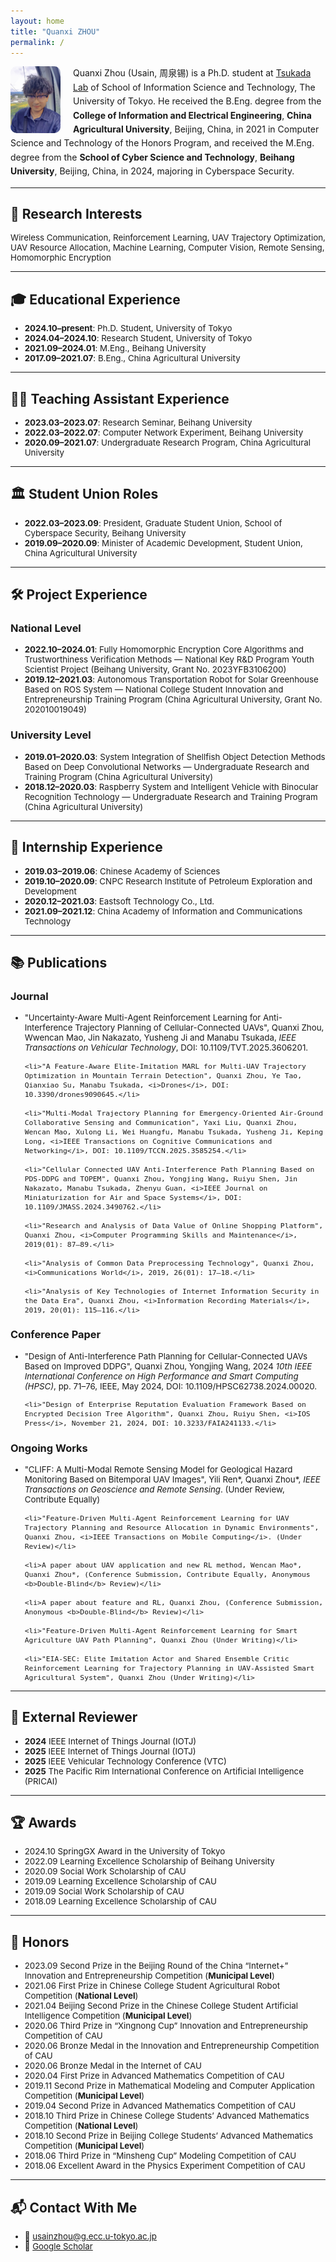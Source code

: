```yaml
---
layout: home
title: "Quanxi ZHOU"
permalink: /
---
```


<img src="usain.jpg" alt="Quanxi Zhou" 
     style="float: left; margin-right: 20px; width: 80px; border-radius: 10px;" />

<p style="font-size: 14px; line-height: 1.6;">
  Quanxi Zhou (Usain, 周泉锡) is a Ph.D. student at 
  <a href="https://tlab.hongo.wide.ad.jp/ja/">Tsukada Lab</a> of 
  School of Information Science and Technology, The University of Tokyo. 
  He received the B.Eng. degree from the <strong>College of Information and Electrical Engineering</strong>, 
  <strong>China Agricultural University</strong>, Beijing, China, in 2021 in Computer Science and Technology of the Honors Program, 
  and received the M.Eng. degree from the <strong>School of Cyber Science and Technology</strong>, 
  <strong>Beihang University</strong>, Beijing, China, in 2024, majoring in Cyberspace Security.
</p>


---

## 🔬 Research Interests

<div style="font-size:10pt;">
Wireless Communication, Reinforcement Learning, UAV Trajectory Optimization, UAV Resource Allocation, Machine Learning, Computer Vision, Remote Sensing, Homomorphic Encryption
</div>

---

## 🎓 Educational Experience

<div style="font-size:10pt;">
  <ul>
    <li><b>2024.10–present</b>: Ph.D. Student, University of Tokyo</li>
    <li><b>2024.04–2024.10</b>: Research Student, University of Tokyo</li>
    <li><b>2021.09–2024.01</b>: M.Eng., Beihang University</li>
    <li><b>2017.09–2021.07</b>: B.Eng., China Agricultural University</li>
  </ul>
</div>


---

## 👩‍🏫 Teaching Assistant Experience

<div style="font-size:10pt;">
  <ul>
    <li><b>2023.03–2023.07</b>: Research Seminar, Beihang University</li>
    <li><b>2022.03–2022.07</b>: Computer Network Experiment, Beihang University</li>
    <li><b>2020.09–2021.07</b>: Undergraduate Research Program, China Agricultural University</li>
  </ul>
</div>


---

## 🏛️ Student Union Roles

<div style="font-size:10pt;">
  <ul>
    <li><b>2022.03–2023.09</b>: President, Graduate Student Union, School of Cyberspace Security, Beihang University</li>
    <li><b>2019.09–2020.09</b>: Minister of Academic Development, Student Union, China Agricultural University</li>
  </ul>
</div>


---

## 🛠️ Project Experience

### National Level

<div style="font-size:10pt;">
  <ul>
    <li><b>2022.10–2024.01</b>: Fully Homomorphic Encryption Core Algorithms and Trustworthiness Verification Methods — National Key R&D Program Youth Scientist Project (Beihang University, Grant No. 2023YFB3106200)</li>
    <li><b>2019.12–2021.03</b>: Autonomous Transportation Robot for Solar Greenhouse Based on ROS System — National College Student Innovation and Entrepreneurship Training Program (China Agricultural University, Grant No. 202010019049)</li>
  </ul>
</div>

### University Level

<div style="font-size:10pt;">
  <ul>
    <li><b>2019.01–2020.03</b>: System Integration of Shellfish Object Detection Methods Based on Deep Convolutional Networks — Undergraduate Research and Training Program (China Agricultural University)</li>
    <li><b>2018.12–2020.03</b>: Raspberry System and Intelligent Vehicle with Binocular Recognition Technology — Undergraduate Research and Training Program (China Agricultural University)</li>
  </ul>
</div>

---

## 💼 Internship Experience

<div style="font-size:10pt;">
  <ul>
    <li><b>2019.03–2019.06</b>: Chinese Academy of Sciences</li>
    <li><b>2019.10–2020.09</b>: CNPC Research Institute of Petroleum Exploration and Development</li>
    <li><b>2020.12–2021.03</b>: Eastsoft Technology Co., Ltd.</li>
    <li><b>2021.09–2021.12</b>: China Academy of Information and Communications Technology</li>
  </ul>
</div>


---

## 📚 Publications

### Journal

<div style="font-size:10pt;">
  <ul>
    <li>"Uncertainty-Aware Multi-Agent Reinforcement Learning for Anti-Interference Trajectory Planning of Cellular-Connected UAVs", Quanxi Zhou, Wwencan Mao, Jin Nakazato, Yusheng Ji and Manabu Tsukada, <i>IEEE Transactions on Vehicular Technology</i>, DOI: 10.1109/TVT.2025.3606201.</li>

    <li>"A Feature-Aware Elite-Imitation MARL for Multi-UAV Trajectory Optimization in Mountain Terrain Detection", Quanxi Zhou, Ye Tao, Qianxiao Su, Manabu Tsukada, <i>Drones</i>, DOI: 10.3390/drones9090645.</li>

    <li>"Multi-Modal Trajectory Planning for Emergency-Oriented Air-Ground Collaborative Sensing and Communication", Yaxi Liu, Quanxi Zhou, Wencan Mao, Xulong Li, Wei Huangfu, Manabu Tsukada, Yusheng Ji, Keping Long, <i>IEEE Transactions on Cognitive Communications and Networking</i>, DOI: 10.1109/TCCN.2025.3585254.</li>

    <li>"Cellular Connected UAV Anti-Interference Path Planning Based on PDS-DDPG and TOPEM", Quanxi Zhou, Yongjing Wang, Ruiyu Shen, Jin Nakazato, Manabu Tsukada, Zhenyu Guan, <i>IEEE Journal on Miniaturization for Air and Space Systems</i>, DOI: 10.1109/JMASS.2024.3490762.</li>

    <li>"Research and Analysis of Data Value of Online Shopping Platform", Quanxi Zhou, <i>Computer Programming Skills and Maintenance</i>, 2019(01): 87–89.</li>

    <li>"Analysis of Common Data Preprocessing Technology", Quanxi Zhou, <i>Communications World</i>, 2019, 26(01): 17–18.</li>

    <li>"Analysis of Key Technologies of Internet Information Security in the Data Era", Quanxi Zhou, <i>Information Recording Materials</i>, 2019, 20(01): 115–116.</li>
  </ul>
</div>

### Conference Paper  

<div style="font-size:10pt;">
  <ul>
    <li>"Design of Anti-Interference Path Planning for Cellular-Connected UAVs Based on Improved DDPG", Quanxi Zhou, Yongjing Wang, 2024 <i>10th IEEE International Conference on High Performance and Smart Computing (HPSC)</i>, pp. 71–76, IEEE, May 2024, DOI: 10.1109/HPSC62738.2024.00020.</li>

    <li>"Design of Enterprise Reputation Evaluation Framework Based on Encrypted Decision Tree Algorithm", Quanxi Zhou, Ruiyu Shen, <i>IOS Press</i>, November 21, 2024, DOI: 10.3233/FAIA241133.</li>
  </ul>
</div>


### Ongoing Works  

<div style="font-size:10pt;">
  <ul>
    <li>"CLIFF: A Multi-Modal Remote Sensing Model for Geological Hazard Monitoring Based on Bitemporal UAV Images", Yili Ren*, Quanxi Zhou*, <i>IEEE Transactions on Geoscience and Remote Sensing</i>. (Under Review, Contribute Equally)</li>

    <li>"Feature-Driven Multi-Agent Reinforcement Learning for UAV Trajectory Planning and Resource Allocation in Dynamic Environments", Quanxi Zhou, <i>IEEE Transactions on Mobile Computing</i>. (Under Review)</li>

    <li>A paper about UAV application and new RL method, Wencan Mao*, Quanxi Zhou*, (Conference Submission, Contribute Equally, Anonymous <b>Double-Blind</b> Review)</li>

    <li>A paper about feature and RL, Quanxi Zhou, (Conference Submission, Anonymous <b>Double-Blind</b> Review)</li>

    <li>"Feature-Driven Multi-Agent Reinforcement Learning for Smart Agriculture UAV Path Planning", Quanxi Zhou (Under Writing)</li>

    <li>"EIA-SEC: Elite Imitation Actor and Shared Ensemble Critic Reinforcement Learning for Trajectory Planning in UAV-Assisted Smart Agricultural System", Quanxi Zhou (Under Writing)</li>
  </ul>
</div>

---
## 📖 External Reviewer

<div style="font-size:10pt;">
  <ul>
    <li><b>2024</b> IEEE Internet of Things Journal (IOTJ)</li>
    <li><b>2025</b> IEEE Internet of Things Journal (IOTJ)</li>
    <li><b>2025</b> IEEE Vehicular Technology Conference (VTC)</li>
    <li><b>2025</b> The Pacific Rim International Conference on Artificial Intelligence (PRICAI)</li>
  </ul>
</div>

---
## 🏆 Awards

<div style="font-size:10pt;">
  <ul>
    <li>2024.10 SpringGX Award in the University of Tokyo</li>
    <li>2022.09 Learning Excellence Scholarship of Beihang University</li>
    <li>2020.09 Social Work Scholarship of CAU</li>
    <li>2019.09 Learning Excellence Scholarship of CAU</li>
    <li>2019.09 Social Work Scholarship of CAU</li>
    <li>2018.09 Learning Excellence Scholarship of CAU</li>
  </ul>
</div>

---

## 🥇 Honors

<div style="font-size:10pt;">
  <ul>
    <li>2023.09 Second Prize in the Beijing Round of the China “Internet+” Innovation and Entrepreneurship Competition (<b>Municipal Level</b>)</li>
    <li>2021.06 First Prize in Chinese College Student Agricultural Robot Competition (<b>National Level</b>)</li>
    <li>2021.04 Beijing Second Prize in the Chinese College Student Artificial Intelligence Competition (<b>Municipal Level</b>)</li>
    <li>2020.06 Third Prize in “Xingnong Cup” Innovation and Entrepreneurship Competition of CAU</li>
    <li>2020.06 Bronze Medal in the Innovation and Entrepreneurship Competition of CAU</li>
    <li>2020.06 Bronze Medal in the Internet of CAU</li>
    <li>2020.04 First Prize in Advanced Mathematics Competition of CAU</li>
    <li>2019.11 Second Prize in Mathematical Modeling and Computer Application Competition (<b>Municipal Level</b>)</li>
    <li>2019.04 Second Prize in Advanced Mathematics Competition of CAU</li>
    <li>2018.10 Third Prize in Chinese College Students’ Advanced Mathematics Competition (<b>National Level</b>)</li>
    <li>2018.10 Second Prize in Beijing College Students’ Advanced Mathematics Competition (<b>Municipal Level</b>)</li>
    <li>2018.06 Third Prize in “Minsheng Cup” Modeling Competition of CAU</li>
    <li>2018.06 Excellent Award in the Physics Experiment Competition of CAU</li>
  </ul>
</div>

---

## 📬 Contact With Me

<div style="font-size:10pt;">
  <ul>
    <li>📧 <a href="mailto:usainzhou@g.ecc.u-tokyo.ac.jp">usainzhou@g.ecc.u-tokyo.ac.jp</a></li>
    <li>🔗 <a href="https://scholar.google.com/citations?hl=en&user=P2mHCpgAAAAJ" target="_blank">Google Scholar</a></li>
  </ul>
</div>
